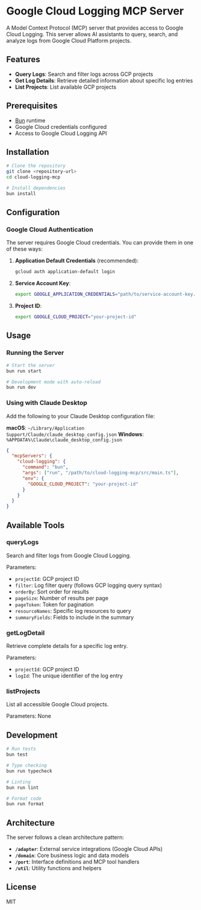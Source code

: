 # Google Cloud Logging MCP Server

A Model Context Protocol (MCP) server that provides access to Google Cloud Logging. This server allows AI assistants to query, search, and analyze logs from Google Cloud Platform projects.

## Features

- **Query Logs**: Search and filter logs across GCP projects
- **Get Log Details**: Retrieve detailed information about specific log entries
- **List Projects**: List available GCP projects

## Prerequisites

- [Bun](https://bun.sh/) runtime
- Google Cloud credentials configured
- Access to Google Cloud Logging API

## Installation

```bash
# Clone the repository
git clone <repository-url>
cd cloud-logging-mcp

# Install dependencies
bun install
```

## Configuration

### Google Cloud Authentication

The server requires Google Cloud credentials. You can provide them in one of these ways:

1. **Application Default Credentials** (recommended):
   ```bash
   gcloud auth application-default login
   ```

2. **Service Account Key**:
   ```bash
   export GOOGLE_APPLICATION_CREDENTIALS="path/to/service-account-key.json"
   ```

3. **Project ID**:
   ```bash
   export GOOGLE_CLOUD_PROJECT="your-project-id"
   ```

## Usage

### Running the Server

```bash
# Start the server
bun run start

# Development mode with auto-reload
bun run dev
```

### Using with Claude Desktop

Add the following to your Claude Desktop configuration file:

**macOS**: `~/Library/Application Support/Claude/claude_desktop_config.json`
**Windows**: `%APPDATA%\Claude\claude_desktop_config.json`

```json
{
  "mcpServers": {
    "cloud-logging": {
      "command": "bun",
      "args": ["run", "/path/to/cloud-logging-mcp/src/main.ts"],
      "env": {
        "GOOGLE_CLOUD_PROJECT": "your-project-id"
      }
    }
  }
}
```

## Available Tools

### queryLogs

Search and filter logs from Google Cloud Logging.

Parameters:
- `projectId`: GCP project ID
- `filter`: Log filter query (follows GCP logging query syntax)
- `orderBy`: Sort order for results
- `pageSize`: Number of results per page
- `pageToken`: Token for pagination
- `resourceNames`: Specific log resources to query
- `summaryFields`: Fields to include in the summary

### getLogDetail

Retrieve complete details for a specific log entry.

Parameters:
- `projectId`: GCP project ID
- `logId`: The unique identifier of the log entry

### listProjects

List all accessible Google Cloud projects.

Parameters: None

## Development

```bash
# Run tests
bun test

# Type checking
bun run typecheck

# Linting
bun run lint

# Format code
bun run format
```

## Architecture

The server follows a clean architecture pattern:

- **`/adapter`**: External service integrations (Google Cloud APIs)
- **`/domain`**: Core business logic and data models
- **`/port`**: Interface definitions and MCP tool handlers
- **`/util`**: Utility functions and helpers

## License

MIT